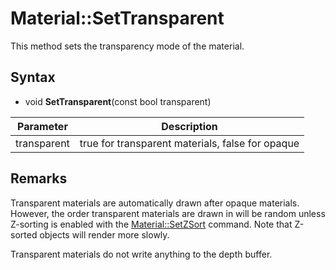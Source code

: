 # Material::SetTransparent

This method sets the transparency mode of the material.

## Syntax

- void **SetTransparent**(const bool transparent)

| Parameter | Description |
|---|---|
| transparent | true for transparent materials, false for opaque |

## Remarks

Transparent materials are automatically drawn after opaque materials. However, the order transparent materials are drawn in will be random unless Z-sorting is enabled with the [Material::SetZSort](Material_SetZSort.md) command. Note that Z-sorted objects will render more slowly.

Transparent materials do not write anything to the depth buffer.
